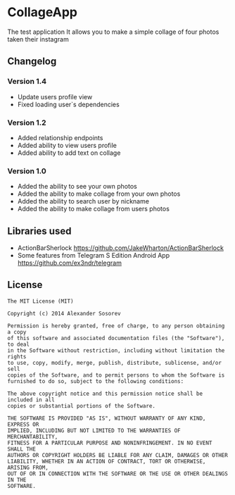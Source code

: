 CollageApp
==========

The test application 
It allows you to make a simple collage of four photos taken their instagram

## Changelog

### Version 1.4
* Update users profile view
* Fixed loading user`s dependencies

### Version 1.2
* Added relationship endpoints
* Added ability to view users profile
* Added ability to add text on collage

### Version 1.0
* Added the ability to see your own photos
* Added the ability to make collage from your own photos
* Added the ability to search user by nickname
* Added the ability to make collage from users photos


## Libraries used
* ActionBarSherlock <https://github.com/JakeWharton/ActionBarSherlock>
* Some features from Telegram S Edition Android App <https://github.com/ex3ndr/telegram>

## License

    The MIT License (MIT)

    Copyright (c) 2014 Alexander Sosorev

    Permission is hereby granted, free of charge, to any person obtaining a copy
    of this software and associated documentation files (the "Software"), to deal
    in the Software without restriction, including without limitation the rights
    to use, copy, modify, merge, publish, distribute, sublicense, and/or sell
    copies of the Software, and to permit persons to whom the Software is
    furnished to do so, subject to the following conditions:

    The above copyright notice and this permission notice shall be included in all
    copies or substantial portions of the Software.

    THE SOFTWARE IS PROVIDED "AS IS", WITHOUT WARRANTY OF ANY KIND, EXPRESS OR
    IMPLIED, INCLUDING BUT NOT LIMITED TO THE WARRANTIES OF MERCHANTABILITY,
    FITNESS FOR A PARTICULAR PURPOSE AND NONINFRINGEMENT. IN NO EVENT SHALL THE
    AUTHORS OR COPYRIGHT HOLDERS BE LIABLE FOR ANY CLAIM, DAMAGES OR OTHER
    LIABILITY, WHETHER IN AN ACTION OF CONTRACT, TORT OR OTHERWISE, ARISING FROM,
    OUT OF OR IN CONNECTION WITH THE SOFTWARE OR THE USE OR OTHER DEALINGS IN THE
    SOFTWARE.

